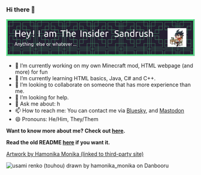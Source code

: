 ### Hi there 👋

![Header image](github-header-image.png) 

- 🔭 I’m currently working on my own Minecraft mod, HTML webpage (and more) for fun
- 🌱 I’m currently learning HTML basics, Java, C# and C++.
- 👯 I’m looking to collaborate on someone that has more experience than me.
- 🤔 I’m looking for help.
- 💬 Ask me about: h
- 📫 How to reach me: You can contact me via [Bluesky](https://bsky.app/profile/did:plc:zdtbxbe2lvxc3aiyplqivtyd), and [Mastodon](https://mastodon.social/@theinsidersandrush@pawoo.net)
- 😄 Pronouns: He/Him, They/Them
<!--- ⚡ Fact:-->



__Want to know more about me? Check out [here](https://web.archive.org/web/20000301045908/http://x.com/).__

__Read the old README [here](OLDREADME.md) if you want it.__

[Artwork by Hamonika Monika (linked to third-party site)](https://danbooru.donmai.us/posts/6682205)

![usami renko (touhou) drawn by hamonika_monika on Danbooru](https://cdn.donmai.us/original/1c/37/__usami_renko_touhou_drawn_by_hamonika_monika__1c3729148d65e55bbdd5e6cc2b891fbf.jpg)
